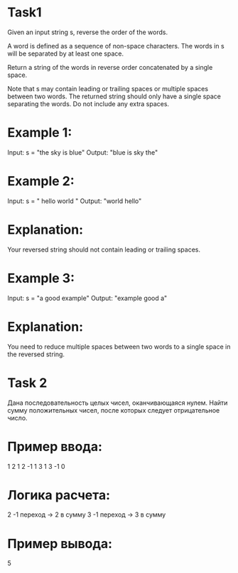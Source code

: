 # Task1
Given an input string s, reverse the order of the words.

A word is defined as a sequence of non-space characters. The words in s will be separated by at least one space.

Return a string of the words in reverse order concatenated by a single space.

Note that s may contain leading or trailing spaces or multiple spaces between two words. The returned string should only have a single space separating the words. Do not include any extra spaces.
# Example 1:

 Input: s = "the sky is blue"
 Output: "blue is sky the"
 # Example 2:

 Input: s = "  hello world  "
 Output: "world hello"
# Explanation: 
Your reversed string should not contain leading or trailing spaces.
# Example 3:
 Input: s = "a good   example"
 Output: "example good a"
# Explanation: 
You need to reduce multiple spaces between two words to a single space in the reversed string.

# Task 2
Дана последовательность целых чисел, оканчивающаяся нулем. Найти сумму положительных чисел, после которых следует отрицательное число.
# Пример ввода:
1 2 1 2 -1 1 3 1 3 -1 0
# Логика расчета:
2 -1 переход -> 2 в сумму
3 -1 переход -> 3 в сумму
# Пример вывода: 
5
